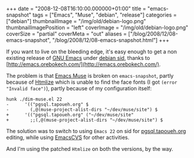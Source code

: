 +++
date = "2008-12-08T16:10:00.000000+01:00"
title = "emacs-snapshot"
tags = ["Emacs", "Muse", "debian", "release"]
categories = ["debian"]
thumbnailImage = "/img/old/debian-logo.png"
thumbnailImagePosition = "left"
coverImage = "/img/old/debian-logo.png"
coverSize = "partial"
coverMeta = "out"
aliases = ["/blog/2008/12/08-emacs-snapshot",
           "/blog/2008/12/08-emacs-snapshot.html"]
+++

If you want to live on the bleeding edge, it's easy enough to get a non
existing release of 
[GNU Emacs](http://www.gnu.org/software/emacs/) under 
[debian sid](http://www.debian.org/releases/unstable/), thanks to
[http://emacs.orebokech.com/](http://emacs.orebokech.com/).

The problem is that 
[Emacs Muse](http://mwolson.org/projects/EmacsMuse.html) is broken on 
`emacs-snapshot`, partly because
of 
[Htmlize](http://www.emacswiki.org/emacs/Htmlize) which is unable to find the face fonts (I got 
`(error "Invalid
face")`), partly because of my configuration itself:

~~~
hunk ./dim-muse.el 22
-      '(("pgsql.tapoueh.org" $
-        (,@(muse-project-alist-dirs "~/dev/muse/site") $
+      '(("pgsql.tapoueh.org" ("~/dev/muse/site"
+        ;;(,@(muse-project-alist-dirs "~/dev/muse/site") $
~~~


The solution was to switch to using 
`Emacs 22` on sid for 
[pgsql.tapoueh.org](http://pgsql.tapoueh.org/site/muse/site/)
editing, while using 
[EmacsCVS](http://www.emacswiki.org/emacs/?action=browse;oldid=EmacsCVS;id=EmacsFromCVS) for other activities.

And I'm using the patched 
`Htmlize` on both the versions, by the way.
